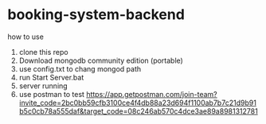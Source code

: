 # booking-system-backend

how to use
1. clone this repo
2. Download mongodb community edition (portable)
3. use config.txt to chang mongod path
4. run Start Server.bat
5. server running
6. use postman to test https://app.getpostman.com/join-team?invite_code=2bc0bb59cfb3100ce4f4db88a23d694f1100ab7b7c21d9b91b5c0cb78a555daf&target_code=08c246ab570c4dce3ae89a8981312781
